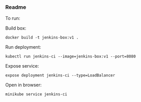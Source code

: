 ### Readme

To run:

Build box:

```docker build -t jenkins-box:v1 .```

Run deployment:

```kubectl run jenkins-ci --image=jenkins-box:v1 --port=8080```

Expose service:

```expose deployment jenkins-ci --type=LoadBalancer```

Open in browser:

```minikube service jenkins-ci```
